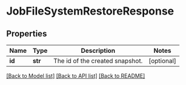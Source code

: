# JobFileSystemRestoreResponse

## Properties
Name | Type | Description | Notes
------------ | ------------- | ------------- | -------------
**id** | **str** | The id of the created snapshot. | [optional] 

[[Back to Model list]](../README.md#documentation-for-models) [[Back to API list]](../README.md#documentation-for-api-endpoints) [[Back to README]](../README.md)

